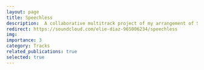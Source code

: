 ```yaml
---
layout: page
title: Speechless
description:  A collaborative multitrack project of my arrangement of Speechless from Aladdin (2019).
redirect: https://soundcloud.com/elie-diaz-965006234/speechless
img:
importance: 3
category: Tracks
related_publications: true
selected: true
---
```

